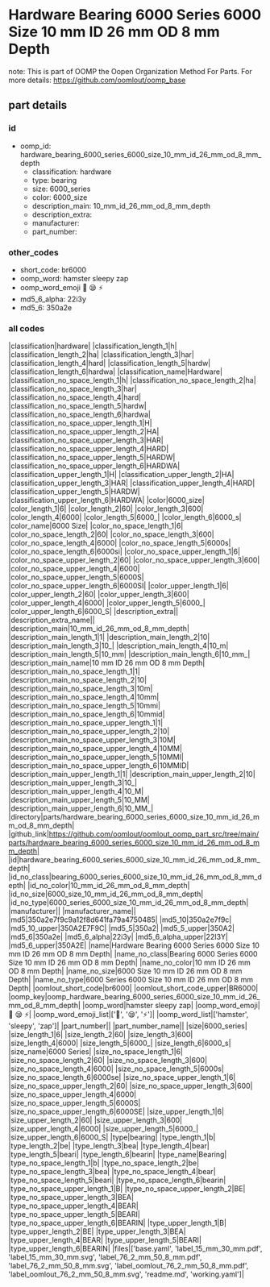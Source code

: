 # Hardware Bearing 6000 Series 6000 Size 10 mm ID 26 mm OD 8 mm Depth  

note: This is part of OOMP the Oopen Organization Method For Parts. For more details: https://github.com/oomlout/oomp_base

##  part details





### id
* oomp_id: hardware_bearing_6000_series_6000_size_10_mm_id_26_mm_od_8_mm_depth
  * classification: hardware
  * type: bearing
  * size: 6000_series
  * color: 6000_size
  * description_main: 10_mm_id_26_mm_od_8_mm_depth
  * description_extra: 
  * manufacturer: 
  * part_number: 

### other_codes
* short_code: br6000
* oomp_word: hamster sleepy zap
* oomp_word_emoji :hamster: :sleepy: :zap:
* md5_6_alpha: 22i3y
* md5_6: 350a2e

### all codes 
|classification|hardware|
|classification_length_1|h|
|classification_length_2|ha|
|classification_length_3|har|
|classification_length_4|hard|
|classification_length_5|hardw|
|classification_length_6|hardwa|
|classification_name|Hardware|
|classification_no_space_length_1|h|
|classification_no_space_length_2|ha|
|classification_no_space_length_3|har|
|classification_no_space_length_4|hard|
|classification_no_space_length_5|hardw|
|classification_no_space_length_6|hardwa|
|classification_no_space_upper_length_1|H|
|classification_no_space_upper_length_2|HA|
|classification_no_space_upper_length_3|HAR|
|classification_no_space_upper_length_4|HARD|
|classification_no_space_upper_length_5|HARDW|
|classification_no_space_upper_length_6|HARDWA|
|classification_upper_length_1|H|
|classification_upper_length_2|HA|
|classification_upper_length_3|HAR|
|classification_upper_length_4|HARD|
|classification_upper_length_5|HARDW|
|classification_upper_length_6|HARDWA|
|color|6000_size|
|color_length_1|6|
|color_length_2|60|
|color_length_3|600|
|color_length_4|6000|
|color_length_5|6000_|
|color_length_6|6000_s|
|color_name|6000 Size|
|color_no_space_length_1|6|
|color_no_space_length_2|60|
|color_no_space_length_3|600|
|color_no_space_length_4|6000|
|color_no_space_length_5|6000s|
|color_no_space_length_6|6000si|
|color_no_space_upper_length_1|6|
|color_no_space_upper_length_2|60|
|color_no_space_upper_length_3|600|
|color_no_space_upper_length_4|6000|
|color_no_space_upper_length_5|6000S|
|color_no_space_upper_length_6|6000SI|
|color_upper_length_1|6|
|color_upper_length_2|60|
|color_upper_length_3|600|
|color_upper_length_4|6000|
|color_upper_length_5|6000_|
|color_upper_length_6|6000_S|
|description_extra||
|description_extra_name||
|description_main|10_mm_id_26_mm_od_8_mm_depth|
|description_main_length_1|1|
|description_main_length_2|10|
|description_main_length_3|10_|
|description_main_length_4|10_m|
|description_main_length_5|10_mm|
|description_main_length_6|10_mm_|
|description_main_name|10 mm ID 26 mm OD 8 mm Depth|
|description_main_no_space_length_1|1|
|description_main_no_space_length_2|10|
|description_main_no_space_length_3|10m|
|description_main_no_space_length_4|10mm|
|description_main_no_space_length_5|10mmi|
|description_main_no_space_length_6|10mmid|
|description_main_no_space_upper_length_1|1|
|description_main_no_space_upper_length_2|10|
|description_main_no_space_upper_length_3|10M|
|description_main_no_space_upper_length_4|10MM|
|description_main_no_space_upper_length_5|10MMI|
|description_main_no_space_upper_length_6|10MMID|
|description_main_upper_length_1|1|
|description_main_upper_length_2|10|
|description_main_upper_length_3|10_|
|description_main_upper_length_4|10_M|
|description_main_upper_length_5|10_MM|
|description_main_upper_length_6|10_MM_|
|directory|parts/hardware_bearing_6000_series_6000_size_10_mm_id_26_mm_od_8_mm_depth|
|github_link|https://github.com/oomlout/oomlout_oomp_part_src/tree/main/parts/hardware_bearing_6000_series_6000_size_10_mm_id_26_mm_od_8_mm_depth|
|id|hardware_bearing_6000_series_6000_size_10_mm_id_26_mm_od_8_mm_depth|
|id_no_class|bearing_6000_series_6000_size_10_mm_id_26_mm_od_8_mm_depth|
|id_no_color|10_mm_id_26_mm_od_8_mm_depth|
|id_no_size|6000_size_10_mm_id_26_mm_od_8_mm_depth|
|id_no_type|6000_series_6000_size_10_mm_id_26_mm_od_8_mm_depth|
|manufacturer||
|manufacturer_name||
|md5|350a2e7f9c9a12f8d641fa79a4750485|
|md5_10|350a2e7f9c|
|md5_10_upper|350A2E7F9C|
|md5_5|350a2|
|md5_5_upper|350A2|
|md5_6|350a2e|
|md5_6_alpha|22i3y|
|md5_6_alpha_upper|22I3Y|
|md5_6_upper|350A2E|
|name|Hardware Bearing 6000 Series 6000 Size 10 mm ID 26 mm OD 8 mm Depth|
|name_no_class|Bearing 6000 Series 6000 Size 10 mm ID 26 mm OD 8 mm Depth|
|name_no_color|10 mm ID 26 mm OD 8 mm Depth|
|name_no_size|6000 Size 10 mm ID 26 mm OD 8 mm Depth|
|name_no_type|6000 Series 6000 Size 10 mm ID 26 mm OD 8 mm Depth|
|oomlout_short_code|br6000|
|oomlout_short_code_upper|BR6000|
|oomp_key|oomp_hardware_bearing_6000_series_6000_size_10_mm_id_26_mm_od_8_mm_depth|
|oomp_word|hamster sleepy zap|
|oomp_word_emoji|:hamster: :sleepy: :zap:|
|oomp_word_emoji_list|[':hamster:', ':sleepy:', ':zap:']|
|oomp_word_list|['hamster', 'sleepy', 'zap']|
|part_number||
|part_number_name||
|size|6000_series|
|size_length_1|6|
|size_length_2|60|
|size_length_3|600|
|size_length_4|6000|
|size_length_5|6000_|
|size_length_6|6000_s|
|size_name|6000 Series|
|size_no_space_length_1|6|
|size_no_space_length_2|60|
|size_no_space_length_3|600|
|size_no_space_length_4|6000|
|size_no_space_length_5|6000s|
|size_no_space_length_6|6000se|
|size_no_space_upper_length_1|6|
|size_no_space_upper_length_2|60|
|size_no_space_upper_length_3|600|
|size_no_space_upper_length_4|6000|
|size_no_space_upper_length_5|6000S|
|size_no_space_upper_length_6|6000SE|
|size_upper_length_1|6|
|size_upper_length_2|60|
|size_upper_length_3|600|
|size_upper_length_4|6000|
|size_upper_length_5|6000_|
|size_upper_length_6|6000_S|
|type|bearing|
|type_length_1|b|
|type_length_2|be|
|type_length_3|bea|
|type_length_4|bear|
|type_length_5|beari|
|type_length_6|bearin|
|type_name|Bearing|
|type_no_space_length_1|b|
|type_no_space_length_2|be|
|type_no_space_length_3|bea|
|type_no_space_length_4|bear|
|type_no_space_length_5|beari|
|type_no_space_length_6|bearin|
|type_no_space_upper_length_1|B|
|type_no_space_upper_length_2|BE|
|type_no_space_upper_length_3|BEA|
|type_no_space_upper_length_4|BEAR|
|type_no_space_upper_length_5|BEARI|
|type_no_space_upper_length_6|BEARIN|
|type_upper_length_1|B|
|type_upper_length_2|BE|
|type_upper_length_3|BEA|
|type_upper_length_4|BEAR|
|type_upper_length_5|BEARI|
|type_upper_length_6|BEARIN|
|files|['base.yaml', 'label_15_mm_30_mm.pdf', 'label_15_mm_30_mm.svg', 'label_76_2_mm_50_8_mm.pdf', 'label_76_2_mm_50_8_mm.svg', 'label_oomlout_76_2_mm_50_8_mm.pdf', 'label_oomlout_76_2_mm_50_8_mm.svg', 'readme.md', 'working.yaml']|
